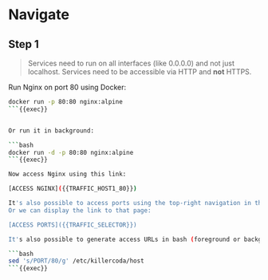 # Navigate

## Step 1

> Services need to run on all interfaces (like 0.0.0.0) and not just localhost.
> Services need to be accessible via HTTP and **not** HTTPS.

Run Nginx on port 80 using Docker:

```bash
docker run -p 80:80 nginx:alpine
```{{exec}}


Or run it in background:

```bash
docker run -d -p 80:80 nginx:alpine
```{{exec}}

Now access Nginx using this link:

[ACCESS NGINX]({{TRAFFIC_HOST1_80}})

It's also possible to access ports using the top-right navigation in the terminal.
Or we can display the link to that page:

[ACCESS PORTS]({{TRAFFIC_SELECTOR}})

It's also possible to generate access URLs in bash (foreground or background scripts) like this:

```bash
sed 's/PORT/80/g' /etc/killercoda/host
```{{exec}}


